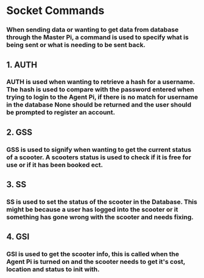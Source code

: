 # Socket Commands
### When sending data or wanting to get data from database through the Master Pi, a command is used to specify what is being sent or what is needing to be sent back.

## 1. AUTH
### AUTH is used when wanting to retrieve a hash for a username. The hash is used to compare with the password entered when trying to login to the Agent Pi, if there is no match for username in the database None should be returned and the user should be prompted to register an account.

## 2. GSS
### GSS is used to signify when wanting to get the current status of a scooter. A scooters status is used to check if it is free for use or if it has been booked ect.

## 3. SS 
### SS is used to set the status of the scooter in the Database. This might be because a user has logged into the scooter or it something has gone wrong with the scooter and needs fixing.

## 4. GSI
### GSI is used to get the scooter info, this is called when the Agent Pi is turned on and the scooter needs to get it's cost, location and status to init with.